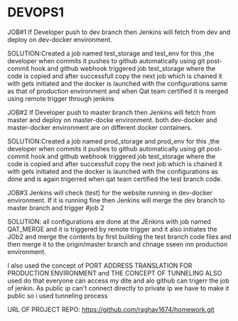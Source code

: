 # DEVOPS1


JOB#1
If Developer push to dev branch then Jenkins will fetch from dev and deploy on dev-docker environment.

SOLUTION:Created a job named test_storage and test_env for this ,the developer when commits it pushes to github
           automatically using git post-commit hook and github webhook triggered job test_storage where the code is copied
           and after successfull copy the next job which is chained it with gets initiated and the docker is launched with
           the configurations  same as that of production environment and when Qat team certified it is merged using remote trigger 
           through jenkins

JOB#2
If Developer push to master branch then Jenkins will fetch from master and deploy on master-docke environment.
both dev-docker and master-docker environment are on different docker containers.

SOLUTION:Created a job named prod_storage and prod_env for this ,the developer when commits it pushes to github
           automatically using git post-commit hook and github webhook triggered job test_storage where the code is copied
           and after successfull copy the next job which is chained it with gets initiated and the docker is launched with
           the configurations as done and is again trigerred when qat team certified the test branch code.

JOB#3
Jenkins will check (test) for the website running in dev-docker environment. If it is running fine then Jenkins will merge the dev branch to master branch and trigger #job 2

SOLUTION: all configurations are done at the JEnkins with job named QAT_MERGE and it is triggered by remote trigger and it also                    initiates the JOb2 and merge the contents by first building the test branch code files and then merge it to the origin/master             branch and  chnage sseen inn production environment.


I also used the concept of PORT ADDRESS TRANSLATION FOR PRODUCTION ENVIRONMENT and THE CONCEPT OF TUNNELING ALSO used do that everyone can access my dite and alo github can trigerr the job of jenkin. As public ip can't connect directly to private ip we have to make it public so i used tunneling process


URL OF PROJECT REPO:
     https://github.com/raghav1674/homework.git 



[SITE URL]:
        http://2cb84be3.ngrok.io/




